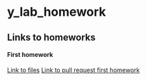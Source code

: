 # y_lab_homework
## Links to homeworks
#### First homework
[Link to files](homework1)
[Link to pull request first homework](https://github.com/xfn3t/y_lab_homework/pull/1/files)

